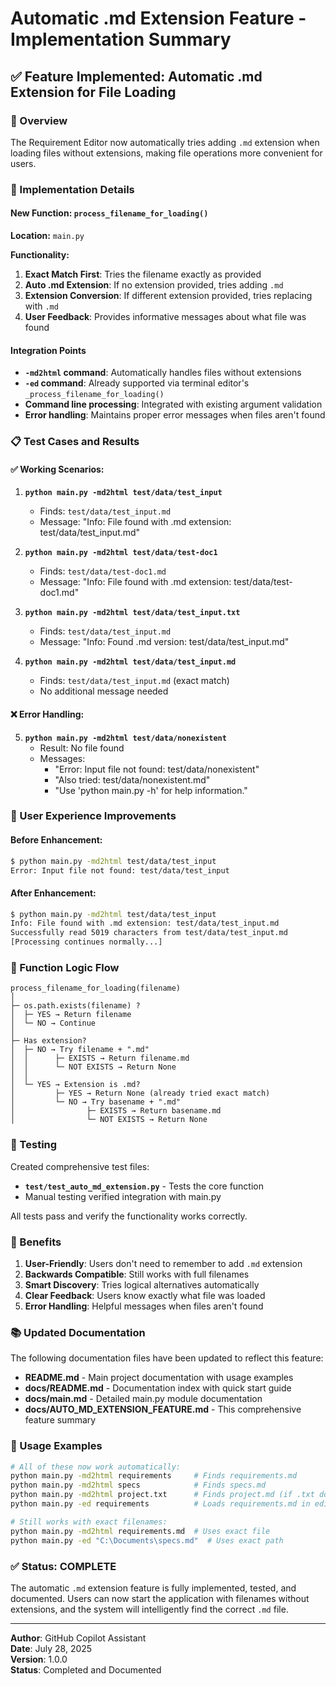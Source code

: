# Automatic .md Extension Feature - Implementation Summary

## ✅ Feature Implemented: Automatic .md Extension for File Loading

### 🎯 Overview
The Requirement Editor now automatically tries adding `.md` extension when loading files without extensions, making file operations more convenient for users.

### 🔧 Implementation Details

#### New Function: `process_filename_for_loading()`
**Location:** `main.py`

**Functionality:**
1. **Exact Match First**: Tries the filename exactly as provided
2. **Auto .md Extension**: If no extension provided, tries adding `.md`
3. **Extension Conversion**: If different extension provided, tries replacing with `.md`
4. **User Feedback**: Provides informative messages about what file was found

#### Integration Points
- **`-md2html` command**: Automatically handles files without extensions
- **`-ed` command**: Already supported via terminal editor's `_process_filename_for_loading()`
- **Command line processing**: Integrated with existing argument validation
- **Error handling**: Maintains proper error messages when files aren't found

### 📋 Test Cases and Results

#### ✅ Working Scenarios:
1. **`python main.py -md2html test/data/test_input`**
   - Finds: `test/data/test_input.md`
   - Message: "Info: File found with .md extension: test/data/test_input.md"

2. **`python main.py -md2html test/data/test-doc1`**
   - Finds: `test/data/test-doc1.md`
   - Message: "Info: File found with .md extension: test/data/test-doc1.md"

3. **`python main.py -md2html test/data/test_input.txt`**
   - Finds: `test/data/test_input.md`
   - Message: "Info: Found .md version: test/data/test_input.md"

4. **`python main.py -md2html test/data/test_input.md`**
   - Finds: `test/data/test_input.md` (exact match)
   - No additional message needed

#### ❌ Error Handling:
5. **`python main.py -md2html test/data/nonexistent`**
   - Result: No file found
   - Messages: 
     - "Error: Input file not found: test/data/nonexistent"
     - "Also tried: test/data/nonexistent.md"
     - "Use 'python main.py -h' for help information."

### 🎯 User Experience Improvements

#### Before Enhancement:
```bash
$ python main.py -md2html test/data/test_input
Error: Input file not found: test/data/test_input
```

#### After Enhancement:
```bash
$ python main.py -md2html test/data/test_input
Info: File found with .md extension: test/data/test_input.md
Successfully read 5019 characters from test/data/test_input.md
[Processing continues normally...]
```

### 🔄 Function Logic Flow

```
process_filename_for_loading(filename)
│
├─ os.path.exists(filename) ?
│  ├─ YES → Return filename
│  └─ NO → Continue
│
├─ Has extension?
│  ├─ NO → Try filename + ".md"
│  │      ├─ EXISTS → Return filename.md
│  │      └─ NOT EXISTS → Return None
│  │
│  └─ YES → Extension is .md?
│         ├─ YES → Return None (already tried exact match)
│         └─ NO → Try basename + ".md"
│                ├─ EXISTS → Return basename.md
│                └─ NOT EXISTS → Return None
```

### 🧪 Testing

Created comprehensive test files:
- **`test/test_auto_md_extension.py`** - Tests the core function
- Manual testing verified integration with main.py

All tests pass and verify the functionality works correctly.

### 📝 Benefits

1. **User-Friendly**: Users don't need to remember to add `.md` extension
2. **Backwards Compatible**: Still works with full filenames
3. **Smart Discovery**: Tries logical alternatives automatically
4. **Clear Feedback**: Users know exactly what file was loaded
5. **Error Handling**: Helpful messages when files aren't found

### 📚 Updated Documentation

The following documentation files have been updated to reflect this feature:
- **README.md** - Main project documentation with usage examples
- **docs/README.md** - Documentation index with quick start guide
- **docs/main.md** - Detailed main.py module documentation
- **docs/AUTO_MD_EXTENSION_FEATURE.md** - This comprehensive feature summary

### 🎉 Usage Examples

```bash
# All of these now work automatically:
python main.py -md2html requirements     # Finds requirements.md
python main.py -md2html specs            # Finds specs.md  
python main.py -md2html project.txt      # Finds project.md (if .txt doesn't exist)
python main.py -ed requirements          # Loads requirements.md in editor

# Still works with exact filenames:
python main.py -md2html requirements.md  # Uses exact file
python main.py -ed "C:\Documents\specs.md"  # Uses exact path
```

### ✅ Status: COMPLETE

The automatic `.md` extension feature is fully implemented, tested, and documented. Users can now start the application with filenames without extensions, and the system will intelligently find the correct `.md` file.

---

**Author**: GitHub Copilot Assistant  
**Date**: July 28, 2025  
**Version**: 1.0.0  
**Status**: Completed and Documented
